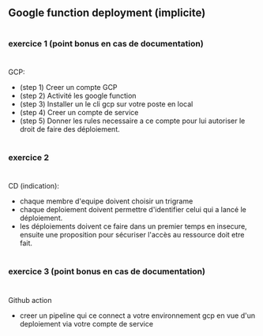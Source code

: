 
## Google function deployment (implicite)

#
##
### exercice 1 (point bonus en cas de documentation)
##
#
GCP: 
- (step 1) Creer un compte GCP
- (step 2) Activité les google function
- (step 3) Installer un le cli gcp sur votre poste en local
- (step 4) Creer un compte de service
- (step 5) Donner les rules necessaire a ce compte pour lui autoriser le droit de faire des déploiement.


#
##
### exercice 2 
##
#
CD (indication):
- chaque membre d'equipe doivent choisir un trigrame
- chaque deploiement doivent permettre d'identifier celui qui a lancé le déploiement.
- les déploiements doivent ce faire dans un premier temps en insecure, ensuite une proposition pour sécuriser l'accès au ressource doit etre fait.

#
##
### exercice 3 (point bonus en cas de documentation)
##
#
Github action
- creer un pipeline qui ce connect a votre environnement gcp en vue d'un deploiement via votre compte de service
